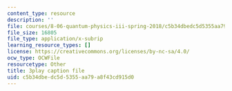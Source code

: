 ```yaml
---
content_type: resource
description: ''
file: courses/8-06-quantum-physics-iii-spring-2018/c5b34dbedc5d5355aa79a8f43cd915d0_OyZbj4_P7JM.vtt
file_size: 16805
file_type: application/x-subrip
learning_resource_types: []
license: https://creativecommons.org/licenses/by-nc-sa/4.0/
ocw_type: OCWFile
resourcetype: Other
title: 3play caption file
uid: c5b34dbe-dc5d-5355-aa79-a8f43cd915d0
---
```

